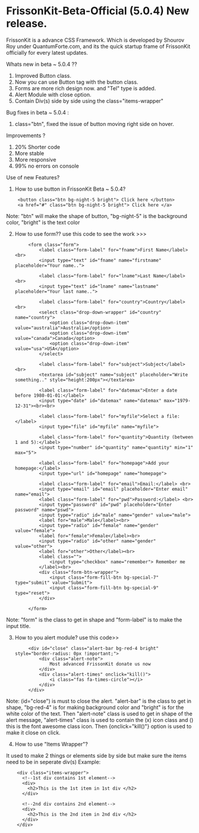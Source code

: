 # FrissonKit-Beta-Official (5.0.4) New release.
FrissonKit is a advance CSS Framework. Which is developed by Shourov Roy under QuantumForte.com, and its the quick startup frame of FrissonKit officially for every latest updates.

Whats new in beta ~ 5.0.4 ??
1. Improved Button class.
2. Now you can use Button tag with the button class.
3. Forms are more rich design now. and "Tel" type is added.
4. Alert Module with close option.
5. Contain Div(s) side by side using the class="items-wrapper"

Bug fixes in beta ~ 5.0.4 :
1. class="btn", fixed the issue of button moving right side on hover.

Improvements ?
1. 20% Shorter code
2. More stable
3. More responsive
4. 99% no errors on console



Use of new Features?

1. How to use button in FrissonKit Beta ~ 5.0.4?

        <button class="btn bg-night-5 bright"> Click here </button>
        <a href="#" class="btn bg-night-5 bright"> Click here </a>
    
    
Note: "btn" will make the shape of button, "bg-night-5" is the background color, "bright" is the text color
   
2. How to use form??
use this code to see the work >>>

            <form class="form">
                <label class="form-label" for="fname">First Name</label><br>
                <input type="text" id="fname" name="firstname" placeholder="Your name..">
  
                <label class="form-label" for="lname">Last Name</label><br>
                <input type="text" id="lname" name="lastname" placeholder="Your last name..">

                <label class="form-label" for="country">Country</label><br>
                <select class="drop-down-wrapper" id="country" name="country">
                    <option class="drop-down-item" value="australia">Australia</option>
                    <option class="drop-down-item" value="canada">Canada</option>
                    <option class="drop-down-item" value="usa">USA</option>
                </select>

                <label class="form-label" for="subject">Subject</label><br>
                <textarea id="subject" name="subject" placeholder="Write something.." style="height:200px"></textarea>

                <label class="form-label" for="datemax">Enter a date before 1980-01-01:</label>
                <input type="date" id="datemax" name="datemax" max="1979-12-31"><br><br>

                <label class="form-label" for="myfile">Select a file:</label>
                <input type="file" id="myfile" name="myfile">

                <label class="form-label" for="quantity">Quantity (between 1 and 5):</label>
                <input type="number" id="quantity" name="quantity" min="1" max="5">

                <label class="form-label" for="homepage">Add your homepage:</label>
                <input type="url" id="homepage" name="homepage">

                <label class="form-label" for="email">Email:</label> <br>
                <input type="email" id="email" placeholder="Enter email" name="email">
                <label class="form-label" for="pwd">Password:</label> <br>
                <input type="password" id="pwd" placeholder="Enter password" name="pswd">
                <input type="radio" id="male" name="gender" value="male">
                <label for="male">Male</label><br>
                <input type="radio" id="female" name="gender" value="female">
                <label for="female">Female</label><br>
                <input type="radio" id="other" name="gender" value="other">
                <label for="other">Other</label><br>
                <label class="">
                    <input type="checkbox" name="remember"> Remember me
                </label><br>
                <div class="form-btn-wrapper">
                    <input class="form-fill-btn bg-special-7" type="submit" value="Submit">
                    <input class="form-fill-btn bg-special-9" type="reset">
                </div>

            </form>
            
Note: "form" is the class to get in shape and "form-label" is to make the input title.       


3. How to you alert module?
use this code>>

            <div id="close" class="alert-bar bg-red-4 bright" style="border-radius: 0px !important;">
                <div class="alert-note">
                    Most advanced FrissonKit donate us now
                </div>
                <div class="alert-times" onclick="kill()">
                    <i class="fas fa-times-circle"></i>
                </div>
            </div>
    
Note: (id="close") is must to close the alert. "alert-bar" is the class to get in shape, "bg-red-4" is for making background color and "bright" is for the white color of the text. Then "alert-note" class is used to get in shape of the alert message, "alert-times" class is used to contain the (x) icon class and (<i class="fas fa-times-circle"></i>)
this is the font awesome class icon. Then {onclick="kill()"} option is used to make it close on click.


4. How to use "Items Wrapper"?

It used to make 2 things or elements side by side but make sure the items need to be in seperate div(s)
Example:
        
        <div class="items-wrapper">
          <!--1st div contains 1st element-->
          <div>
            <h2>This is the 1st item in 1st div </h2>
          </div>
          
          <!--2nd div contains 2nd element-->
          <div>
            <h2>This is the 2nd item in 2nd div </h2>
          </div>
        </div>

